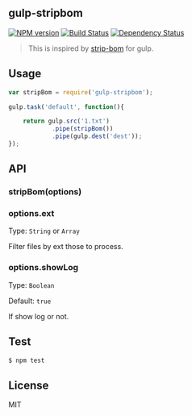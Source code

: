 gulp-stripbom
------------------------

[![NPM version][npm-image]][npm-url]
[![Build Status][travis-image]][travis-url]
[![Dependency Status][david-dm-image]][david-dm-url]

[npm-url]:         https://badge.fury.io/js/gulp-stripbom
[npm-image]:       https://badge.fury.io/js/gulp-stripbom.png
[travis-url]:      https://travis-ci.org/lichunqiang/gulp-stripbom
[travis-image]:    https://travis-ci.org/lichunqiang/gulp-stripbom.png?branch=master
[david-dm-url]:    https://david-dm.org/lichunqiang/gulp-stripbom
[david-dm-image]:  https://david-dm.org/lichunqiang/gulp-stripbom.png?theme=shields.io

> This is inspired by [strip-bom](https://github.com/sindresorhus/strip-bom) for gulp.

## Usage

```javascript
var stripBom = require('gulp-stripbom');

gulp.task('default', function(){

	return gulp.src('1.txt')
			.pipe(stripBom())
			.pipe(gulp.dest('dest'));
});
```

## API

### stripBom(options)

### options.ext

Type: `String` or `Array`

Filter files by ext those to process.

### options.showLog

Type: `Boolean`

Default: `true`

If show log or not.

## Test

```sh
$ npm test
```

## License

MIT
